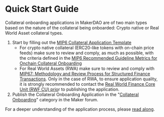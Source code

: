 # Quick Start Guide

Collateral onboarding applications in MakerDAO are of two main types based on the nature of the collateral being onboarded: Crypto native or Real World Asset collateral types.

1. Start by filling out the [MIP6 Collateral Application Template](https://github.com/makerdao/mips/blob/master/MIP6/MIP6c2-Collateral-Application-Template.md)
   * For crypto native collateral (ERC20-like tokens with on-chain price feeds) make sure to review and comply, as much as possible, with the criteria defined in the [MIP6 Recommended Guideline Metrics for Onchain Collateral Onboarding ](https://forum.makerdao.com/t/mip6-recommended-guideline-metrics-for-onchain-collateral-onboarding/14503)
   * For Real World Assets (RWA) make sure to review and comply with [MIP67: Methodology and Review Process for Structured Finance Transactions](https://mips.makerdao.com/mips/details/MIP67). Only in the case of RWA, to ensure application quality, it is strongly recommended to contact the [Real World Finance Core Unit (RWF CU) prio](resources/core-units-contacts.md)r to publishing the application.
2. Publish the Collateral Onboarding Application in the "[Collateral Onboarding](https://forum.makerdao.com/c/collateral-onboarding/27)" category in the Maker forum.

For a deeper understanding of the application process, please [read along](introduction-to-collateral-onboarding/high-level-overview-of-the-collateral-onboarding-process.md).
